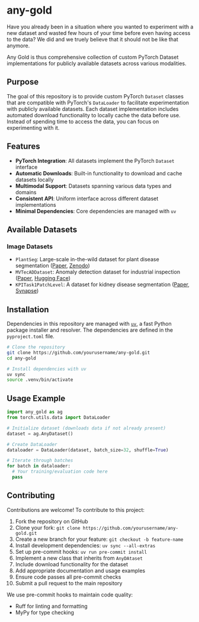 # any-gold

Have you already been in a situation where you wanted to experiment with a new dataset and wasted few hours
of your time before even having access to the data? We did and we truely believe that it should not be like that anymore.

Any Gold is thus comprehensive collection of custom PyTorch Dataset implementations for
publicly available datasets across various modalities.

## Purpose

The goal of this repository is to provide custom PyTorch `Dataset` classes
that are compatible with PyTorch's `DataLoader` to facilitate experimentation
with publicly available datasets. Each dataset implementation includes
automated download functionality to locally cache the data before use. Instead of spending time to access the data,
you can focus on experimenting with it.

## Features

- **PyTorch Integration**: All datasets implement the PyTorch `Dataset` interface
- **Automatic Downloads**: Built-in functionality to download and cache datasets
  locally
- **Multimodal Support**: Datasets spanning various data types and domains
- **Consistent API**: Uniform interface across different dataset implementations
- **Minimal Dependencies**: Core dependencies are managed with `uv`

## Available Datasets

### Image Datasets

- `PlantSeg`: Large-scale in-the-wild dataset for plant disease segmentation ([Paper](https://arxiv.org/abs/2409.04038), [Zenodo](https://zenodo.org/records/14935094))
- `MVTecADDataset`: Anomaly detection dataset for industrial inspection ([Paper](https://link.springer.com/content/pdf/10.1007/s11263-020-01400-4.pdf), [Hugging Face](https://huggingface.co/datasets/TheoM55/mvtec_all_objects_split))
- `KPITask1PatchLevel`: A dataset for kidney disease segmentation ([Paper](https://arxiv.org/pdf/2502.07288), [Synapse](https://www.synapse.org/Synapse:syn63688309))

## Installation

Dependencies in this repository are managed with [`uv`](https://github.com/astral-sh/uv),
a fast Python package installer and resolver. The dependencies are defined in the
`pyproject.toml` file.

```bash
# Clone the repository
git clone https://github.com/yourusername/any-gold.git
cd any-gold

# Install dependencies with uv
uv sync
source .venv/bin/activate
```

## Usage Example

```python
import any_gold as ag
from torch.utils.data import DataLoader

# Initialize dataset (downloads data if not already present)
dataset = ag.AnyDataset()

# Create DataLoader
dataloader = DataLoader(dataset, batch_size=32, shuffle=True)

# Iterate through batches
for batch in dataloader:
  # Your training/evaluation code here
  pass
```

## Contributing

Contributions are welcome! To contribute to this project:

1. Fork the repository on GitHub
2. Clone your fork: `git clone https://github.com/yourusername/any-gold.git`
3. Create a new branch for your feature: `git checkout -b feature-name`
4. Install development dependencies: `uv sync --all-extras`
5. Set up pre-commit hooks: `uv run pre-commit install`
6. Implement a new class that inherits from `AnyDAtaset`
7. Include download functionality for the dataset
8. Add appropriate documentation and usage examples
9. Ensure code passes all pre-commit checks
10. Submit a pull request to the main repository

We use pre-commit hooks to maintain code quality:
- Ruff for linting and formatting
- MyPy for type checking
